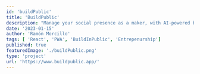 ```yaml
---
id: 'buildPublic'
title: 'BuildPublic'
description: "Manage your social presence as a maker, with AI-powered build updates"
date: '2023-01-15'
author: 'Ramón Morcillo'
tags: [ 'React', 'PWA', 'BuildInPublic', 'Entrepenurship']
published: true
featuredImage: './buildPublic.png'
type: 'project'
url: 'https://www.buildpublic.app/'
---
```

